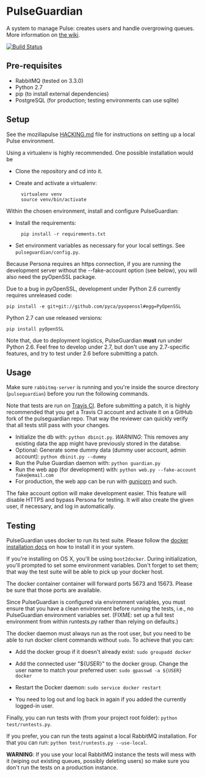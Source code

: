 # PulseGuardian

A system to manage Pulse: creates users and handle overgrowing queues. More
information on [the wiki][].

[![Build Status](https://travis-ci.org/mozilla/pulseguardian.svg?branch=master)](https://travis-ci.org/mozilla/pulseguardian)

## Pre-requisites

* RabbitMQ (tested on 3.3.0)
* Python 2.7
* pip (to install external dependencies)
* PostgreSQL (for production; testing environments can use sqlite)

## Setup

See the mozillapulse [HACKING.md][] file for instructions on setting
up a local Pulse environment.

Using a virtualenv is highly recommended. One possible installation would be

* Clone the repository and cd into it.
* Create and activate a virtualenv:

  ```
    virtualenv venv
    source venv/bin/activate
  ```

Within the chosen environment, install and configure PulseGuardian:

* Install the requirements:

  ```
    pip install -r requirements.txt
  ```

* Set environment variables as necessary for your local settings.  See
  `pulseguardian/config.py`.

Because Persona requires an https connection, if you are running the
development server without the --fake-account option (see below), you
will also need the pyOpenSSL package.

Due to a bug in pyOpenSSL, development under Python 2.6 currently
requires unreleased code:

    pip install -e git+git://github.com/pyca/pyopenssl#egg=PyOpenSSL

Python 2.7 can use released versions:

    pip install pyOpenSSL

Note that, due to deployment logistics, PulseGuardian **must** run under
Python 2.6. Feel free to develop under 2.7, but don't use any
2.7-specific features, and try to test under 2.6 before submitting a
patch.

## Usage

Make sure `rabbitmq-server` is running and you're inside the source directory
(`pulseguardian`) before you run the following commands.

Note that tests are run on [Travis CI][]. Before submitting a patch,
it is highly recommended that you get a Travis CI account and
activate it on a GitHub fork of the pulseguardian repo. That way the
reviewer can quickly verify that all tests still pass with your changes.

* Initialize the db with: `python dbinit.py`. *WARNING*: This removes any
  existing data the app might have previously stored in the databse.
* Optional: Generate some dummy data (dummy user account, admin account):
  `python dbinit.py --dummy`
* Run the Pulse Guardian daemon with: `python guardian.py`
* Run the web app (for development) with:
  `python web.py --fake-account fake@email.com`
* For production, the web app can be run with [gunicorn][] and such.

The fake account option will make development easier. This feature will
disable HTTPS and bypass Persona for testing. It will also create the
given user, if necessary, and log in automatically.

## Testing

PulseGuardian uses docker to run its test suite. Please follow the
[docker installation docs][] on how to install it in your system.

If you're installing on OS X, you'll be using `boot2docker`. During
initialization, you'll prompted to set some environment variables. Don't forget
to set them; that way the test suite will be able to pick up your docker host.

The docker container container will forward ports 5673 and 15673. Please be
sure that those ports are available.

Since PulseGuardian is configured via environment variables, you must ensure
that you have a clean environment before running the tests, i.e., no
PulseGuardian environment variables set. (FIXME: set up a full test environment
from within runtests.py rather than relying on defaults.)

The docker daemon must always run as the root user, but you need to be able to
run docker client commands without `sudo`. To achieve that you can:

* Add the docker group if it doesn't already exist:  `sudo groupadd docker`

* Add the connected user "${USER}" to the docker group. Change the user name
to match your preferred user:  `sudo gpasswd -a ${USER} docker`

* Restart the Docker daemon:  `sudo service docker restart`

* You need to log out and log back in again if you added the currently logged-in
user.

Finally, you can run tests with (from your project root folder):
`python test/runtests.py`.

If you prefer, you can run the tests against a local RabbitMQ installation. For
that you can run: `python test/runtests.py --use-local`.

**WARNING**: If you use your local RabbitMQ instance the tests will mess with it
(wiping out existing queues, possibly deleting users) so make sure you don't
run the tests on a production instance.

[the wiki]: https://wiki.mozilla.org/Auto-tools/Projects/Pulse/PulseGuardian
[HACKING.md]: https://hg.mozilla.org/automation/mozillapulse/file/tip/HACKING.md
[Travis CI]: https://travis-ci.org/mozilla/pulseguardian
[gunicorn]: https://www.digitalocean.com/community/articles/how-to-deploy-python-wsgi-apps-using-gunicorn-http-server-behind-nginx
[docker installation docs]: https://docs.docker.com/installation/#installation

